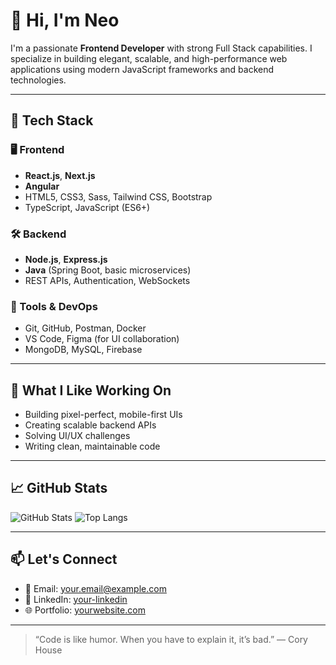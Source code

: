 # 👋 Hi, I'm Neo

I'm a passionate **Frontend Developer** with strong Full Stack capabilities. I specialize in building elegant, scalable, and high-performance web applications using modern JavaScript frameworks and backend technologies.

---

## 🚀 Tech Stack

### 🖥️ Frontend
- **React.js**, **Next.js**
- **Angular**
- HTML5, CSS3, Sass, Tailwind CSS, Bootstrap
- TypeScript, JavaScript (ES6+)

### 🛠 Backend
- **Node.js**, **Express.js**
- **Java** (Spring Boot, basic microservices)
- REST APIs, Authentication, WebSockets

### 🧰 Tools & DevOps
- Git, GitHub, Postman, Docker
- VS Code, Figma (for UI collaboration)
- MongoDB, MySQL, Firebase

---

## 🧩 What I Like Working On
- Building pixel-perfect, mobile-first UIs
- Creating scalable backend APIs
- Solving UI/UX challenges
- Writing clean, maintainable code

---

## 📈 GitHub Stats

![GitHub Stats](https://github-readme-stats.vercel.app/api?username=your-github-username&show_icons=true&theme=tokyonight)
![Top Langs](https://github-readme-stats.vercel.app/api/top-langs/?username=your-github-username&layout=compact&theme=tokyonight)

---

## 📫 Let's Connect
- 📧 Email: your.email@example.com
- 💼 LinkedIn: [your-linkedin](https://linkedin.com/in/your-linkedin)
- 🌐 Portfolio: [yourwebsite.com](https://yourwebsite.com)

---

> “Code is like humor. When you have to explain it, it’s bad.” — Cory House
